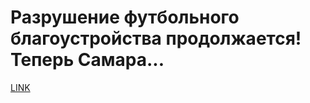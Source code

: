 # Разрушение футбольного благоустройства продолжается! Теперь Самара...



[LINK](https://varlamov.ru/3013254.html)